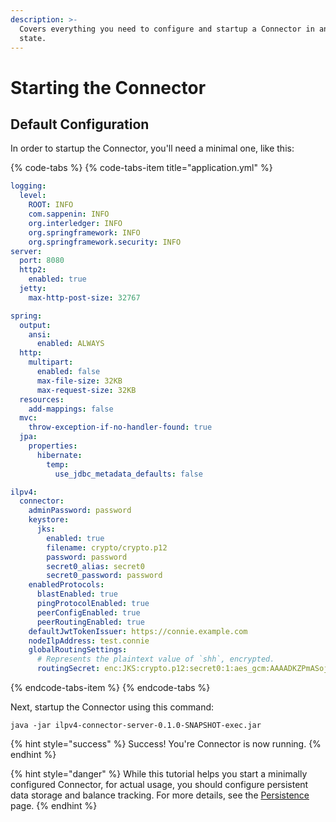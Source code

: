 ```yaml
---
description: >-
  Covers everything you need to configure and startup a Connector in an initial
  state.
---
```


# Starting the Connector

## Default Configuration

In order to startup the Connector, you'll need a minimal one, like this:

{% code-tabs %}
{% code-tabs-item title="application.yml" %}
```yaml
logging:
  level:
    ROOT: INFO
    com.sappenin: INFO
    org.interledger: INFO
    org.springframework: INFO
    org.springframework.security: INFO
server:
  port: 8080
  http2:
    enabled: true
  jetty:
    max-http-post-size: 32767

spring:
  output:
    ansi:
      enabled: ALWAYS
  http:
    multipart:
      enabled: false
      max-file-size: 32KB
      max-request-size: 32KB
  resources:
    add-mappings: false
  mvc:
    throw-exception-if-no-handler-found: true
  jpa:
    properties:
      hibernate:
        temp:
          use_jdbc_metadata_defaults: false

ilpv4:
  connector:
    adminPassword: password
    keystore:
      jks:
        enabled: true
        filename: crypto/crypto.p12
        password: password
        secret0_alias: secret0
        secret0_password: password
    enabledProtocols:
      blastEnabled: true
      pingProtocolEnabled: true
      peerConfigEnabled: true
      peerRoutingEnabled: true
    defaultJwtTokenIssuer: https://connie.example.com
    nodeIlpAddress: test.connie
    globalRoutingSettings:
      # Represents the plaintext value of `shh`, encrypted.
      routingSecret: enc:JKS:crypto.p12:secret0:1:aes_gcm:AAAADKZPmASojt1iayb2bPy4D-Toq7TGLTN95HzCQAeJtz0=
```
{% endcode-tabs-item %}
{% endcode-tabs %}

Next, startup the Connector using this command:

```text
java -jar ilpv4-connector-server-0.1.0-SNAPSHOT-exec.jar
```

{% hint style="success" %}
Success! You're Connector is now running.
{% endhint %}

{% hint style="danger" %}
While this tutorial helps you start a minimally configured Connector, for actual usage, you should configure persistent data storage and balance tracking. For more details, see the [Persistence](../operating-a-connector/ilpv4-connector-persistence.md) page.
{% endhint %}



